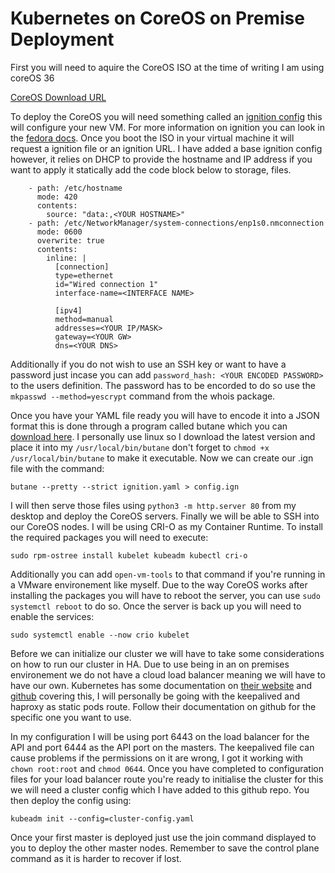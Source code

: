# Kubernetes on CoreOS on Premise Deployment

First you will need to aquire the CoreOS ISO at the time of writing I am using coreOS 36

[CoreOS Download URL](https://getfedora.org/en/coreos/download?tab=metal_virtualized&stream=stable&arch=x86_64)

To deploy the CoreOS you will need something called an [ignition config](https://github.com/nyanmark/coreos-k8s/blob/main/ignition.yaml) this will configure your new VM. For more information on ignition you can look in the [fedora docs](https://docs.fedoraproject.org/en-US/fedora-coreos/producing-ign/). Once you boot the ISO in your virtual machine it will request a ignition file or an ignition URL. I have added a base ignition config however, it relies on DHCP to provide the hostname and IP address if you want to apply it statically add the code block below to storage, files.

```
    - path: /etc/hostname
      mode: 420
      contents:
        source: "data:,<YOUR HOSTNAME>"
    - path: /etc/NetworkManager/system-connections/enp1s0.nmconnection
      mode: 0600
      overwrite: true
      contents:
        inline: |
          [connection]
          type=ethernet
          id="Wired connection 1"
          interface-name=<INTERFACE NAME>

          [ipv4]
          method=manual
          addresses=<YOUR IP/MASK>
          gateway=<YOUR GW>
          dns=<YOUR DNS>
```

Additionally if you do not wish to use an SSH key or want to have a password just incase you can add `password_hash: <YOUR ENCODED PASSWORD>` to the users definition. The password has to be encorded to do so use the `mkpasswd --method=yescrypt` command from the whois package.

Once you have your YAML file ready you will have to encode it into a JSON format this is done through a program called butane which you can [download here](https://github.com/coreos/butane/releases). I personally use linux so I download the latest version and place it into my `/usr/local/bin/butane` don't forget to `chmod +x /usr/local/bin/butane` to make it executable. Now we can create our .ign file with the command:

```butane --pretty --strict ignition.yaml > config.ign```

I will then serve those files using `python3 -m http.server 80` from my desktop and deploy the CoreOS servers. Finally we will be able to SSH into our CoreOS nodes. I will be using CRI-O as my Container Runtime. To install the required packages you will need to execute:

```sudo rpm-ostree install kubelet kubeadm kubectl cri-o``` 

Additionally you can add `open-vm-tools` to that command if you're running in a VMware environement like myself. Due to the way CoreOS works after installing the packages you will have to reboot the server, you can use `sudo systemctl reboot` to do so. Once the server is back up you will need to enable the services:

```sudo systemctl enable --now crio kubelet```

Before we can initialize our cluster we will have to take some considerations on how to run our cluster in HA. Due to use being in an on premises environement we do not have a cloud load balancer meaning we will have to have our own. Kubernetes has some documentation on [their website](https://kubernetes.io/docs/setup/production-environment/tools/kubeadm/high-availability/) and [github](https://github.com/kubernetes/kubeadm/blob/main/docs/ha-considerations.md#options-for-software-load-balancing) covering this, I will personally be going with the keepalived and haproxy as static pods route. Follow their documentation on github for the specific one you want to use.

In my configuration I will be using port 6443 on the load balancer for the API and port 6444 as the API port on the masters. The keepalived file can cause problems if the permissions on it are wrong, I got it working with `chown root:root` and `chmod 0644`. Once you have completed to configuration files for your load balancer route you're ready to initialise the cluster for this we will need a cluster config which I have added to this github repo. You then deploy the config using:

```kubeadm init --config=cluster-config.yaml```

Once your first master is deployed just use the join command displayed to you to deploy the other master nodes. Remember to save the control plane command as it is harder to recover if lost.
